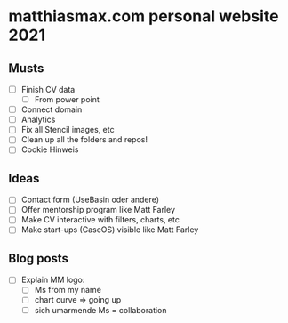 # matthiasmax.com personal website 2021

## Musts

- [ ] Finish CV data
  - [ ] From power point
- [ ] Connect domain
- [ ] Analytics
- [ ] Fix all Stencil images, etc
- [ ] Clean up all the folders and repos!
- [ ] Cookie Hinweis

## Ideas

- [ ] Contact form (UseBasin oder andere)
- [ ] Offer mentorship program like Matt Farley
- [ ] Make CV interactive with filters, charts, etc
- [ ] Make start-ups (CaseOS) visible like Matt Farley

## Blog posts

-  [ ] Explain MM logo:
   -  [ ] Ms from my name
   -  [ ] chart curve => going up
   -  [ ] sich umarmende Ms = collaboration